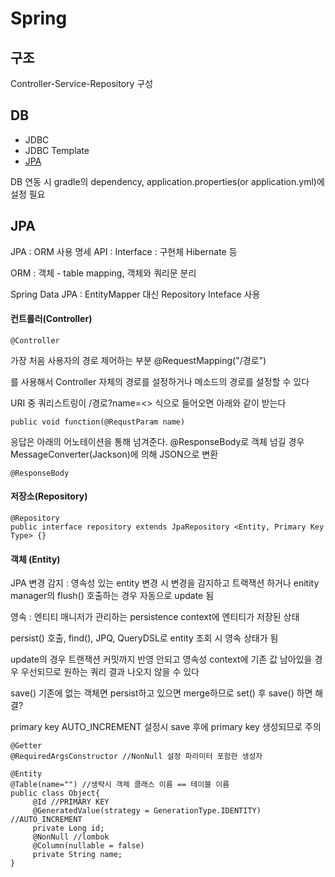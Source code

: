 Spring
==

## 구조
Controller-Service-Repository 구성

## DB
* JDBC
* JDBC Template
* [JPA](#jpa)

DB 연동 시 gradle의 dependency, application.properties(or application.yml)에 설정 필요

## JPA
JPA : ORM 사용 명세 API : Interface : 구현체 Hibernate 등

ORM : 객체 - table mapping, 객체와 쿼리문 분리

Spring Data JPA : EntityMapper 대신 Repository Inteface 사용

#### 컨트롤러(Controller)
    @Controller

가장 처음 사용자의 경로 제어하는 부분
    @RequestMapping("/경로")

를 사용해서 Controller 자체의 경로를 설정하거나 메소드의 경로를 설정할 수 있다

URI 중 쿼리스트링이 /경로?name=<> 식으로 들어오면 아래와 같이 받는다

    public void function(@RequstParam name)

응답은 아래의 어노테이션을 통해 넘겨준다. @ResponseBody로 객체 넘길 경우 MessageConverter(Jackson)에 의해 JSON으로 변환

    @ResponseBody

#### 저장소(Repository)

    @Repository
    public interface repository extends JpaRepository <Entity, Primary Key Type> {}
    
#### 객체 (Entity)
JPA 변경 감지 : 영속성 있는 entity 변경 시 변경을 감지하고 트랙잭션 하거나 enitity manager의 flush() 호출하는 경우 자동으로 update 됨

영속 : 엔티티 매니저가 관리하는 persistence context에 엔티티가 저장된 상태

persist() 호출, find(), JPQ, QueryDSL로 entity 조회 시 영속 상태가 됨

update의 경우 트랜잭션 커밋까지 반영 안되고 영속성 context에 기존 값 남아있을 경우 우선되므로 원하는 쿼리 결과 나오지 않을 수 있다

save() 기존에 없는 객체면 persist하고 있으면 merge하므로 set() 후 save() 하면 해결?

primary key AUTO_INCREMENT 설정시 save 후에 primary key 생성되므로 주의



    @Getter
    @RequiredArgsConstructor //NonNull 설정 파라미터 포함한 생성자
    
    @Entity
    @Table(name="") //생략시 객체 클래스 이름 == 테이블 이름
    public class Object{
         @Id //PRIMARY KEY
         @GeneratedValue(strategy = GenerationType.IDENTITY) //AUTO_INCREMENT
         private Long id;
         @NonNull //lombok
         @Column(nullable = false)
         private String name;
    }